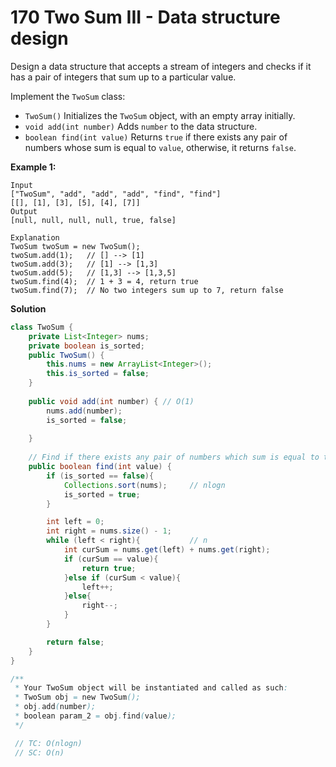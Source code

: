 # 170 Two Sum III - Data structure design

Design a data structure that accepts a stream of integers and checks if it has a pair of integers that sum up to a particular value.

Implement the `TwoSum` class:

- `TwoSum()` Initializes the `TwoSum` object, with an empty array initially.
- `void add(int number)` Adds `number` to the data structure.
- `boolean find(int value)` Returns `true` if there exists any pair of numbers whose sum is equal to `value`, otherwise, it returns `false`.

 

**Example 1:**

```
Input
["TwoSum", "add", "add", "add", "find", "find"]
[[], [1], [3], [5], [4], [7]]
Output
[null, null, null, null, true, false]

Explanation
TwoSum twoSum = new TwoSum();
twoSum.add(1);   // [] --> [1]
twoSum.add(3);   // [1] --> [1,3]
twoSum.add(5);   // [1,3] --> [1,3,5]
twoSum.find(4);  // 1 + 3 = 4, return true
twoSum.find(7);  // No two integers sum up to 7, return false
```



**Solution**

```java
class TwoSum {
    private List<Integer> nums;
    private boolean is_sorted;
    public TwoSum() {
        this.nums = new ArrayList<Integer>();
        this.is_sorted = false;
    }
    
    public void add(int number) { // O(1)
        nums.add(number);
        is_sorted = false;
        
    }
    
    // Find if there exists any pair of numbers which sum is equal to the value
    public boolean find(int value) {
        if (is_sorted == false){
            Collections.sort(nums);     // nlogn
            is_sorted = true;
        }

        int left = 0;
        int right = nums.size() - 1;
        while (left < right){           // n
            int curSum = nums.get(left) + nums.get(right);
            if (curSum == value){
                return true;
            }else if (curSum < value){
                left++;
            }else{
                right--;
            }
        }

        return false;
    }
}

/**
 * Your TwoSum object will be instantiated and called as such:
 * TwoSum obj = new TwoSum();
 * obj.add(number);
 * boolean param_2 = obj.find(value);
 */

 // TC: O(nlogn)
 // SC: O(n)
```


